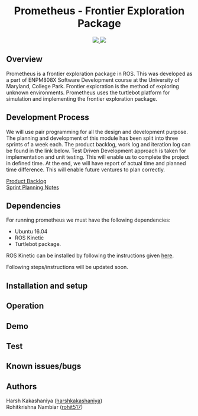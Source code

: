 <h1 align="center"> Prometheus - Frontier Exploration Package</h1>
<p align="center">
<a href="https://travis-ci.org/rohit517/Lane-Detection">
<img src="https://travis-ci.org/rohit517/Prometheus_Frontier_Explorer.svg?branch=master">
</a>
<a href='https://github.com/rohit517/Prometheus_Frontier_Explorer/blob/master/LICENSE'><img src='https://img.shields.io/badge/License-BSD%203--Clause-blue.svg'/></a>
</p>

## Overview

Prometheus is a frontier exploration package in ROS. This was developed as a part of ENPM808X Software Development course at the University of Maryland, College Park.
Frontier exploration is the method of exploring unknown environments. Prometheus uses the turtlebot platform for simulation and implementing the frontier exploration 
package. 

## Development Process

We will use pair programming for all the design and development purpose. The planning and development of this module has been split into three sprints of a week each. 
The product backlog, work log and iteration log can be found in the link below. Test Driven Development approach is taken for implementation and unit testing. 
This will enable us to complete the project in defined time. At the end, we will have report of actual time and planned time difference. This will enable future ventures 
to plan correctly.

[Product Backlog](https://docs.google.com/spreadsheets/d/1WyqjxLJYhD7yKD_-subkLtXecHzkrexpV9mALVQkXeg/edit?usp=sharing) <br />
[Sprint Planning Notes](https://docs.google.com/document/d/1KBs8nIbSC2j8wkA-MLAoiLhvDDQ5_QhBMDhgUkwR7bk/edit?usp=sharing)

## Dependencies
For running prometheus we must have the following dependencies:

- Ubuntu 16.04
- ROS Kinetic 
- Turtlebot package.

ROS Kinetic can be installed by following the instructions given [here](http://wiki.ros.org/kinetic/Installation). 

Following steps/instructions will be updated soon. 

## Installation and setup

## Operation

## Demo

## Test

## Known issues/bugs

## Authors
Harsh Kakashaniya ([harshkakashaniya](https://github.com/harshkakashaniya))<br />
Rohitkrishna Nambiar ([rohit517](https://github.com/rohit517))




